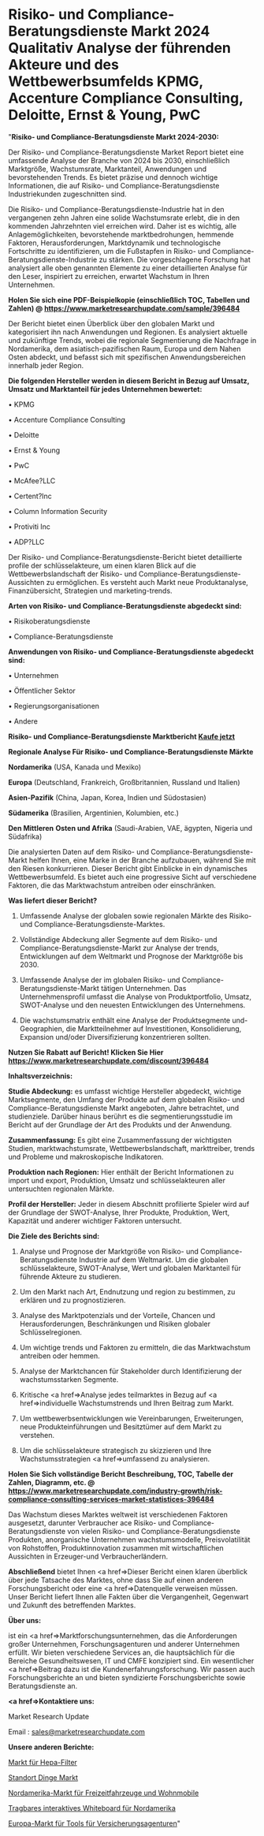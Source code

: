 # Risiko- und Compliance-Beratungsdienste Markt 2024 Qualitativ Analyse der führenden Akteure und des Wettbewerbsumfelds KPMG, Accenture Compliance Consulting, Deloitte, Ernst & Young, PwC

"<strong>Risiko- und Compliance-Beratungsdienste Markt 2024-2030:</strong>

Der Risiko- und Compliance-Beratungsdienste Market Report bietet eine umfassende Analyse der Branche von 2024 bis 2030, einschließlich Marktgröße, Wachstumsrate, Marktanteil, Anwendungen und bevorstehenden Trends. Es bietet präzise und dennoch wichtige Informationen, die auf Risiko- und Compliance-Beratungsdienste Industriekunden zugeschnitten sind.

Die Risiko- und Compliance-Beratungsdienste-Industrie hat in den vergangenen zehn Jahren eine solide Wachstumsrate erlebt, die in den kommenden Jahrzehnten viel erreichen wird. Daher ist es wichtig, alle Anlagemöglichkeiten, bevorstehende marktbedrohungen, hemmende Faktoren, Herausforderungen, Marktdynamik und technologische Fortschritte zu identifizieren, um die Fußstapfen in Risiko- und Compliance-Beratungsdienste-Industrie zu stärken. Die vorgeschlagene Forschung hat analysiert alle oben genannten Elemente zu einer detaillierten Analyse für den Leser, inspiriert zu erreichen, erwartet Wachstum in Ihren Unternehmen.

<strong>Holen Sie sich eine PDF-Beispielkopie (einschließlich TOC, Tabellen und Zahlen) @
</strong><strong><a href=https://www.marketresearchupdate.com/sample/396484><strong>https://www.marketresearchupdate.com/sample/396484</u></font></a></strong></strong>

Der Bericht bietet einen Überblick über den globalen Markt und kategorisiert ihn nach Anwendungen und Regionen. Es analysiert aktuelle und zukünftige Trends, wobei die regionale Segmentierung die Nachfrage in Nordamerika, dem asiatisch-pazifischen Raum, Europa und dem Nahen Osten abdeckt, und befasst sich mit spezifischen Anwendungsbereichen innerhalb jeder Region.

<strong>Die folgenden Hersteller werden in diesem Bericht in Bezug auf Umsatz, Umsatz und Marktanteil für jedes Unternehmen bewertet:</strong>

• KPMG

• Accenture Compliance Consulting

• Deloitte

• Ernst & Young

• PwC

• McAfee?LLC

• Certent?Inc

• Column Information Security

• Protiviti Inc

• ADP?LLC

Der Risiko- und Compliance-Beratungsdienste-Bericht bietet detaillierte profile der schlüsselakteure, um einen klaren Blick auf die Wettbewerbslandschaft der Risiko- und Compliance-Beratungsdienste-Aussichten zu ermöglichen. Es versteht auch Markt neue Produktanalyse, Finanzübersicht, Strategien und marketing-trends.

<strong>Arten von Risiko- und Compliance-Beratungsdienste abgedeckt sind:</strong>

• Risikoberatungsdienste

• Compliance-Beratungsdienste

<strong>Anwendungen von Risiko- und Compliance-Beratungsdienste abgedeckt sind:</strong>

• Unternehmen

• Öffentlicher Sektor

• Regierungsorganisationen

• Andere

<strong>Risiko- und Compliance-Beratungsdienste Marktbericht <a href=https://www.marketresearchupdate.com/buynow/396484>Kaufe jetzt</a></strong>

<strong>Regionale Analyse Für Risiko- und Compliance-Beratungsdienste Märkte</strong>

<strong>Nordamerika</strong> (USA, Kanada und Mexiko)

<strong>Europa</strong> (Deutschland, Frankreich, Großbritannien, Russland und Italien)

<strong>Asien-Pazifik</strong> (China, Japan, Korea, Indien und Südostasien)

<strong>Südamerika</strong> (Brasilien, Argentinien, Kolumbien, etc.)

<strong>Den Mittleren</strong> <strong>Osten und Afrika</strong> (Saudi-Arabien, VAE, ägypten, Nigeria und Südafrika)

Die analysierten Daten auf dem Risiko- und Compliance-Beratungsdienste-Markt helfen Ihnen, eine Marke in der Branche aufzubauen, während Sie mit den Riesen konkurrieren. Dieser Bericht gibt Einblicke in ein dynamisches Wettbewerbsumfeld. Es bietet auch eine progressive Sicht auf verschiedene Faktoren, die das Marktwachstum antreiben oder einschränken.

<strong>Was liefert dieser Bericht?</strong>

1. Umfassende Analyse der globalen sowie regionalen Märkte des Risiko- und Compliance-Beratungsdienste-Marktes.

2. Vollständige Abdeckung aller Segmente auf dem Risiko- und Compliance-Beratungsdienste-Markt zur Analyse der trends, Entwicklungen auf dem Weltmarkt und Prognose der Marktgröße bis 2030.

3. Umfassende Analyse der im globalen Risiko- und Compliance-Beratungsdienste-Markt tätigen Unternehmen. Das Unternehmensprofil umfasst die Analyse von Produktportfolio, Umsatz, SWOT-Analyse und den neuesten Entwicklungen des Unternehmens.

4. Die wachstumsmatrix enthält eine Analyse der Produktsegmente und-Geographien, die Marktteilnehmer auf Investitionen, Konsolidierung, Expansion und/oder Diversifizierung konzentrieren sollten.

<strong>Nutzen Sie Rabatt auf Bericht! Klicken Sie Hier
</strong><strong><a href=https://www.marketresearchupdate.com/discount/396484>https://www.marketresearchupdate.com/discount/396484</b></u></font></strong></a>

<strong>Inhaltsverzeichnis:</strong>

<strong>Studie Abdeckung:</strong> es umfasst wichtige Hersteller abgedeckt, wichtige Marktsegmente, den Umfang der Produkte auf dem globalen Risiko- und Compliance-Beratungsdienste Markt angeboten, Jahre betrachtet, und studienziele. Darüber hinaus berührt es die segmentierungsstudie im Bericht auf der Grundlage der Art des Produkts und der Anwendung.

<strong>Zusammenfassung:</strong> Es gibt eine Zusammenfassung der wichtigsten Studien, marktwachstumsrate, Wettbewerbslandschaft, markttreiber, trends und Probleme und makroskopische Indikatoren.

<strong>Produktion nach Regionen:</strong> Hier enthält der Bericht Informationen zu import und export, Produktion, Umsatz und schlüsselakteuren aller untersuchten regionalen Märkte.

<strong>Profil der Hersteller:</strong> Jeder in diesem Abschnitt profilierte Spieler wird auf der Grundlage der SWOT-Analyse, Ihrer Produkte, Produktion, Wert, Kapazität und anderer wichtiger Faktoren untersucht.

<strong>Die Ziele des Berichts sind:</strong>

1) Analyse und Prognose der Marktgröße von Risiko- und Compliance-Beratungsdienste Industrie auf dem Weltmarkt.
Um die globalen schlüsselakteure, SWOT-Analyse, Wert und globalen Marktanteil für führende Akteure zu studieren.

2) Um den Markt nach Art, Endnutzung und region zu bestimmen, zu erklären und zu prognostizieren.

3) Analyse des Marktpotenzials und der Vorteile, Chancen und Herausforderungen, Beschränkungen und Risiken globaler Schlüsselregionen.

4) Um wichtige trends und Faktoren zu ermitteln, die das Marktwachstum antreiben oder hemmen.

5) Analyse der Marktchancen für Stakeholder durch Identifizierung der wachstumsstarken Segmente.

6) Kritische <a href=>Analyse</a> jedes teilmarktes in Bezug auf <a href=>individuelle</a> Wachstumstrends und Ihren Beitrag zum Markt.

7) Um wettbewerbsentwicklungen wie Vereinbarungen, Erweiterungen, neue Produkteinführungen und Besitztümer auf dem Markt zu verstehen.

8) Um die schlüsselakteure strategisch zu skizzieren und Ihre Wachstumsstrategien <a href=>umfassend</a> zu analysieren.

<strong>Holen Sie Sich vollständige Bericht Beschreibung, TOC, Tabelle der Zahlen, Diagramm, etc. @ </strong><strong><a href=https://www.marketresearchupdate.com/industry-growth/risk-compliance-consulting-services-market-statistices-396484>https://www.marketresearchupdate.com/industry-growth/risk-compliance-consulting-services-market-statistices-396484</a></font></strong>

Das Wachstum dieses Marktes weltweit ist verschiedenen Faktoren ausgesetzt, darunter Verbraucher ace Risiko- und Compliance-Beratungsdienste von vielen Risiko- und Compliance-Beratungsdienste Produkten, anorganische Unternehmen wachstumsmodelle, Preisvolatilität von Rohstoffen, Produktinnovation zusammen mit wirtschaftlichen Aussichten in Erzeuger-und Verbraucherländern.

<strong>Abschließend</strong> bietet Ihnen <a href=>Dieser</a> Bericht einen klaren überblick über jede Tatsache des Marktes, ohne dass Sie auf einen anderen Forschungsbericht oder eine <a href=>Datenquelle</a> verweisen müssen. Unser Bericht liefert Ihnen alle Fakten über die Vergangenheit, Gegenwart und Zukunft des betreffenden Marktes.

<strong>Über uns:</strong>

 ist ein <a href=>Marktfors</a>chungsunternehmen, das die Anforderungen großer Unternehmen, Forschungsagenturen und anderer Unternehmen erfüllt. Wir bieten verschiedene Services an, die hauptsächlich für die Bereiche Gesundheitswesen, IT und CMFE konzipiert sind. Ein wesentlicher <a href=>Beitrag</a> dazu ist die Kundenerfahrungsforschung. Wir passen auch Forschungsberichte an und bieten syndizierte Forschungsberichte sowie Beratungsdienste an.

<strong><a href=>Kontaktiere uns:</a></strong>

Market Research Update

Email : sales@marketresearchupdate.com

<strong>Unsere anderen Berichte:</strong>

<a href=https://www.linkedin.com/pulse/hepa-filters-market-trends-2023-key-takeaways>Markt für Hepa-Filter</a>

<a href=https://www.linkedin.com/pulse/location-things-market-sizing-up-anticipating>Standort Dinge Markt</a>

<a href=https://www.linkedin.com/pulse/north-america-recreation-vehicle-rv-market-report-2023>Nordamerika-Markt für Freizeitfahrzeuge und Wohnmobile</a>

<a href=https://www.linkedin.com/pulse/north-america-portable-interactive-whiteboard>Tragbares interaktives Whiteboard für Nordamerika</a>

<a href=https://www.linkedin.com/pulse/europe-insurance-agency-tools-market-2030-plnuf/>Europa-Markt für Tools für Versicherungsagenturen</a>"
